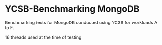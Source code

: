 # YCSB-Benchmarking MongoDB
Benchmarking tests for MongoDB conducted using YCSB for workloads A to F.

16 threads used at the time of testing

